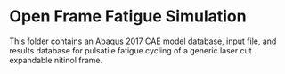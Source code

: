 # Open Frame Fatigue Simulation

This folder contains an Abaqus 2017 CAE model database, input file, and results database for pulsatile fatigue cycling of a generic laser cut expandable nitinol frame. 
